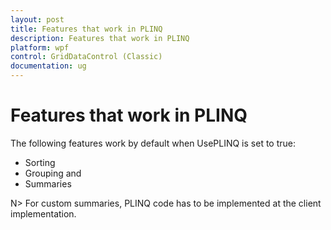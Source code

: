 ```yaml
---
layout: post
title: Features that work in PLINQ
description: Features that work in PLINQ
platform: wpf
control: GridDataControl (Classic)
documentation: ug
---
```

# Features that work in PLINQ

The following features work by default when UsePLINQ is set to true:

* Sorting
* Grouping and
* Summaries



N> For custom summaries, PLINQ code has to be implemented at the client implementation.